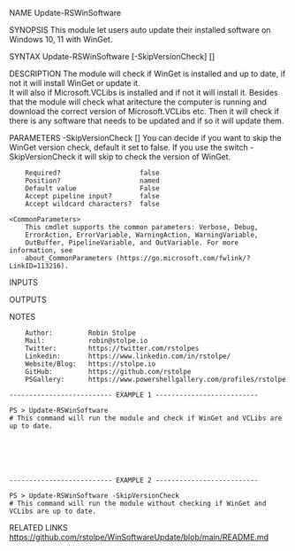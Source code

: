 ﻿
NAME
    Update-RSWinSoftware
    
SYNOPSIS
    This module let users auto update their installed software on Windows 10, 11 with WinGet.
    
    
SYNTAX
    Update-RSWinSoftware [-SkipVersionCheck] [<CommonParameters>]
    
    
DESCRIPTION
    The module will check if WinGet is installed and up to date, if not it will install WinGet or update it.  
    It will also if Microsoft.VCLibs is installed and if not it will install it.
    Besides that the module will check what aritecture the computer is running and download the correct version of Microsoft.VCLibs etc.
    Then it will check if there is any software that needs to be updated and if so it will update them.
    

PARAMETERS
    -SkipVersionCheck [<SwitchParameter>]
        You can decide if you want to skip the WinGet version check, default it set to false. If you use the switch -SkipVersionCheck it will skip to check the version of WinGet.
        
        Required?                    false
        Position?                    named
        Default value                False
        Accept pipeline input?       false
        Accept wildcard characters?  false
        
    <CommonParameters>
        This cmdlet supports the common parameters: Verbose, Debug,
        ErrorAction, ErrorVariable, WarningAction, WarningVariable,
        OutBuffer, PipelineVariable, and OutVariable. For more information, see
        about_CommonParameters (https://go.microsoft.com/fwlink/?LinkID=113216). 
    
INPUTS
    
OUTPUTS
    
NOTES
    
    
        Author:         Robin Stolpe
        Mail:           robin@stolpe.io
        Twitter:        https://twitter.com/rstolpes
        Linkedin:       https://www.linkedin.com/in/rstolpe/
        Website/Blog:   https://stolpe.io
        GitHub:         https://github.com/rstolpe
        PSGallery:      https://www.powershellgallery.com/profiles/rstolpe
    
    -------------------------- EXAMPLE 1 --------------------------
    
    PS > Update-RSWinSoftware
    # This command will run the module and check if WinGet and VCLibs are up to date.
    
    
    
    
    
    
    -------------------------- EXAMPLE 2 --------------------------
    
    PS > Update-RSWinSoftware -SkipVersionCheck
    # This command will run the module without checking if WinGet and VCLibs are up to date.
    
    
    
    
    
    
    
RELATED LINKS
    https://github.com/rstolpe/WinSoftwareUpdate/blob/main/README.md


